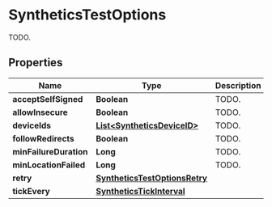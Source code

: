 

# SyntheticsTestOptions

TODO.
## Properties

Name | Type | Description | Notes
------------ | ------------- | ------------- | -------------
**acceptSelfSigned** | **Boolean** | TODO. |  [optional]
**allowInsecure** | **Boolean** | TODO. |  [optional]
**deviceIds** | [**List&lt;SyntheticsDeviceID&gt;**](SyntheticsDeviceID.md) | TODO. |  [optional]
**followRedirects** | **Boolean** | TODO. |  [optional]
**minFailureDuration** | **Long** | TODO. |  [optional]
**minLocationFailed** | **Long** | TODO. |  [optional]
**retry** | [**SyntheticsTestOptionsRetry**](SyntheticsTestOptionsRetry.md) |  |  [optional]
**tickEvery** | [**SyntheticsTickInterval**](SyntheticsTickInterval.md) |  |  [optional]



